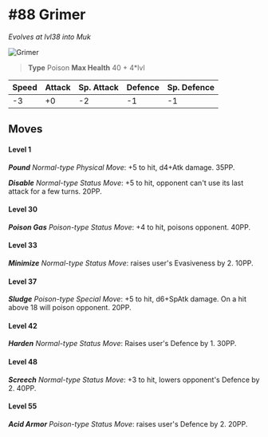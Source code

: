 # #88 Grimer
*Evolves at lvl38 into Muk*

![Grimer](https://img.pokemondb.net/sprites/home/normal/1x/grimer.png)

> **Type** Poison
> **Max Health** 40 + 4\*lvl

| Speed | Attack | Sp. Attack | Defence | Sp. Defence |
| ----- | ------ | ---------- | ------- | ----------- |
| -3 | +0 | -2 | -1 | -1 |

## Moves
#### Level 1

***Pound** Normal-type Physical Move*: +5 to hit, d4+Atk damage.  35PP.

***Disable** Normal-type Status Move*: +5 to hit, opponent can't use its last attack for a few turns. 20PP.
#### Level 30

***Poison Gas** Poison-type Status Move*: +4 to hit, poisons opponent. 40PP.
#### Level 33

***Minimize** Normal-type Status Move*: raises user's Evasiveness by 2. 10PP.
#### Level 37

***Sludge** Poison-type Special Move*: +5 to hit, d6+SpAtk damage. On a hit above 18 will poison opponent. 20PP.
#### Level 42

***Harden** Normal-type Status Move*: Raises user's Defence by 1. 30PP.
#### Level 48

***Screech** Normal-type Status Move*: +3 to hit, lowers opponent's Defence by 2. 40PP.
#### Level 55

***Acid Armor** Poison-type Status Move*: raises user's Defence by 2. 20PP.

